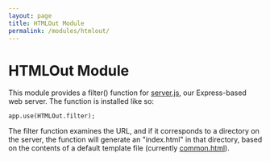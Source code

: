```yaml
---
layout: page
title: HTMLOut Module
permalink: /modules/htmlout/
---
```


HTMLOut Module
===

This module provides a filter() function for [server.js](../../../server.js),
our Express-based web server.  The function is installed like so:

	app.use(HTMLOut.filter);
	
The filter function examines the URL, and if it corresponds to a directory on the server,
the function will generate an "index.html" in that directory, based on the contents of a
default template file (currently [common.html](../shared/templates/common.html)).
